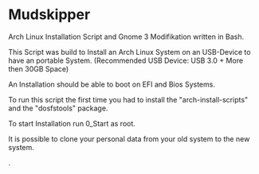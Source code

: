 # Mudskipper
Arch Linux Installation Script and Gnome 3 Modifikation 
written in Bash.

This Script was build to Install an Arch Linux System on an USB-Device 
to have an portable System.
(Recommended USB Device: USB 3.0 + More then 30GB Space)

An Installation should be able to boot on EFI and Bios Systems.

To run this script the first time you had to install 
the "arch-install-scripts" and the "dosfstools" package.

To start Installation run 0_Start as root.

It is possible to clone your personal data from your old system to the new system.


.



